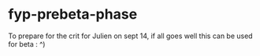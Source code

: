 # fyp-prebeta-phase
To prepare for the crit for Julien on sept 14, if all goes well this can be used for beta : ^)

